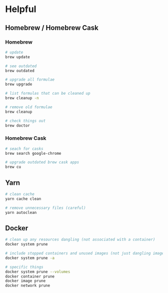 # Helpful

## Homebrew / Homebrew Cask

### Homebrew

```bash
# update
brew update

# see outdated
brew outdated

# upgrade all formulae
brew upgrade

# list formulas that can be cleaned up
brew cleanup -n

# remove old formulae
brew cleanup

# check things out
brew doctor
```

### Homebrew Cask

```bash
# seach for casks
brew search google-chrome

# upgrade outdated brew cask apps
brew cu
```

## Yarn

```bash
# clean cache
yarn cache clean

# remove unnecessary files (careful)
yarn autoclean
```

## Docker

```bash
# clean up any resources dangling (not associated with a container)
docker system prune

# include stopped containers and unused images (not just dangling images)
docker system prune -a

# specific things
docker system prune --volumes
docker container prune
docker image prune
docker network prune
```
